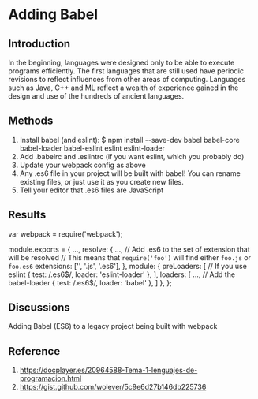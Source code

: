 # Adding Babel

## Introduction
In the beginning, languages were designed only to be able to execute programs efficiently. The first languages that are still used have periodic revisions to reflect influences from other areas of computing. Languages such as Java, C++ and ML reflect a wealth of experience gained in the design and use of the hundreds of ancient languages.

## Methods
1.	Install babel (and eslint):
$ npm install --save-dev babel babel-core babel-loader babel-eslint eslint eslint-loader
2.	Add .babelrc and .eslintrc (if you want eslint, which you probably do)
3.	Update your webpack config as above
4.	Any .es6 file in your project will be built with babel! You can rename existing files, or just use it as you create new files.
5.	Tell your editor that .es6 files are JavaScript

## Results
var webpack = require('webpack');

module.exports = {
  ...,
  resolve: {
    ...,
    // Add .es6 to the set of extension that will be resolved
    // This means that `require('foo')` will find either `foo.js` or `foo.es6`
    extensions: ['', '.js', '.es6'],
  },
  module: {
    preLoaders: [
      // If you use eslint
      { test: /\.es6$/, loader: 'eslint-loader' },
    ],
    loaders: [
      ...,
      // Add the babel-loader
      { test: /\.es6$/, loader: 'babel' },
    ]
  },
};

## Discussions
Adding Babel (ES6) to a legacy project being built with webpack

## Reference
1. https://docplayer.es/20964588-Tema-1-lenguajes-de-programacion.html
2. https://gist.github.com/wolever/5c9e6d27b146db225736


